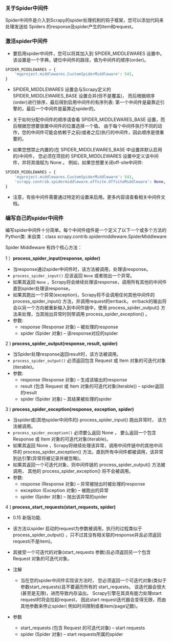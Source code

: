 ### 关于Spider中间件

Spider中间件是介入到Scrapy的spider处理机制的钩子框架，您可以添加代码来处理发送给 Spiders 的response及spider产生的item和request。

### 激活spider中间件

- 要启用spider中间件，您可以将其加入到 SPIDER_MIDDLEWARES 设置中。 该设置是一个字典，键位中间件的路径，值为中间件的顺序(order)。
```python
SPIDER_MIDDLEWARES = {
    'myproject.middlewares.CustomSpiderMiddleware': 543,
}
```

- SPIDER_MIDDLEWARES 设置会与Scrapy定义的 SPIDER_MIDDLEWARES_BASE 设置合并(但不是覆盖)， 而后根据顺序(order)进行排序，最后得到启用中间件的有序列表: 第一个中间件是最靠近引擎的，最后一个中间件是最靠近spider的。

- 关于如何分配中间件的顺序请查看 SPIDER_MIDDLEWARES_BASE 设置，而后根据您想要放置中间件的位置选择一个值。 由于每个中间件执行不同的动作，您的中间件可能会依赖于之前(或者之后)执行的中间件，因此顺序是很重要的。

- 如果您想禁止内置的(在 SPIDER_MIDDLEWARES_BASE 中设置并默认启用的)中间件， 您必须在项目的 SPIDER_MIDDLEWARES 设置中定义该中间件，并将其值赋为 None 。 例如，如果您想要关闭off-site中间件:

```python
SPIDER_MIDDLEWARES = {
    'myproject.middlewares.CustomSpiderMiddleware': 543,
    'scrapy.contrib.spidermiddleware.offsite.OffsiteMiddleware': None,
}
```

- 注意，有些中间件需要通过特定的设置来启用。更多内容请查看相关中间件文档。

### 编写自己的spider中间件

编写spider中间件十分简单。每个中间件组件是一个定义了以下一个或多个方法的Python类:
来自类：class scrapy.contrib.spidermiddleware.SpiderMiddleware

Spider Middleware 有四个核心方法：

1 ）**process_spider_input(response, spider)**

- 当response通过spider中间件时，该方法被调用，处理该response。
- `process_spider_input()` 应该返回 `None` 或者抛出一个异常。
- 如果其返回 `None` ，Scrapy将会继续处理该response，调用所有其他的中间件直到spider处理该response。
- 如果其跑出一个异常(exception)，Scrapy将不会调用任何其他中间件的 process_spider_input() 方法，并调用request的errback。 errback的输出将会以另一个方向被重新输入到中间件链中，使用 process_spider_output() 方法来处理，当其抛出异常时则带调用 process_spider_exception() 。
- 参数: 
    * response (Response 对象) – 被处理的response
    * spider (Spider 对象) – 该response对应的spider

2 ) **process_spider_output(response, result, spider)**

- 当Spider处理response返回result时，该方法被调用。
- `process_spider_output()` 必须返回包含 Request 或 Item 对象的可迭代对象(iterable)。
- 参数: 
    * response (Response 对象) – 生成该输出的response
    * result (包含 Request 或 Item 对象的可迭代对象(iterable)) – spider返回的result
    * spider (Spider 对象) – 其结果被处理的spider

3 ) **process_spider_exception(response, exception, spider)**

- 当spider或(其他spider中间件的) process_spider_input() 跑出异常时， 该方法被调用。
- `process_spider_exception()` 必须要么返回 None ， 要么返回一个包含 Response 或 Item 对象的可迭代对象(iterable)。
- 如果其返回 None ，Scrapy将继续处理该异常，调用中间件链中的其他中间件的 process_spider_exception() 方法，直到所有中间件都被调用，该异常到达引擎(异常将被记录并被忽略)。
- 如果其返回一个可迭代对象，则中间件链的 process_spider_output() 方法被调用， 其他的 process_spider_exception() 将不会被调用。
- 参数: 
    * response (Response 对象) – 异常被抛出时被处理的response
    * exception (Exception 对象) – 被跑出的异常
    * spider (Spider 对象) – 抛出该异常的spider

4 ) **process_start_requests(start_requests, spider)**

- 0.15 新版功能.

- 该方法以spider 启动的request为参数被调用，执行的过程类似于 process_spider_output() ，只不过其没有相关联的response并且必须返回request(不是item)。

- 其接受一个可迭代的对象(start_requests 参数)且必须返回另一个包含 Request 对象的可迭代对象。

- 注解
    * 当在您的spider中间件实现该方法时， 您必须返回一个可迭代对象(类似于参数start_requests)且不要遍历所有的 start_requests。 该迭代器会很大(甚至是无限)，进而导致内存溢出。 Scrapy引擎在其具有能力处理start request时将会拉起request， 因此start request迭代器会变得无限，而由其他参数来停止spider( 例如时间限制或者item/page记数)。

- 参数
    * start_requests (包含 Request 的可迭代对象) – start requests
    * spider (Spider 对象) – start requests所属的spider
